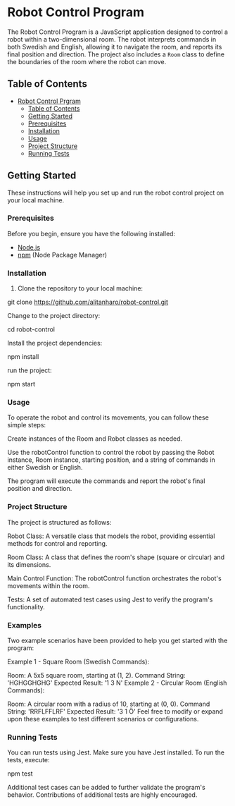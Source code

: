 # Robot Control Program

The Robot Control Program is a JavaScript application designed to control a robot within a two-dimensional room. The robot interprets commands in both Swedish and English, allowing it to navigate the room, and reports its final position and direction. 
The project also includes a `Room` class to define the boundaries of the room where the robot can move.

## Table of Contents

- [Robot Control Prgram](#robot-control-project)
  - [Table of Contents](#table-of-contents)
  - [Getting Started](#getting-started)
  - [Prerequisites](#prerequisites)
  - [Installation](#installation)
  - [Usage](#usage)
  - [Project Structure](#project-structure)
  - [Running Tests](#running-tests)
 

## Getting Started

These instructions will help you set up and run the robot control project on your local machine.

### Prerequisites

Before you begin, ensure you have the following installed:

- [Node.js](https://nodejs.org/)
- [npm](https://www.npmjs.com/) (Node Package Manager)

### Installation

1. Clone the repository to your local machine:


  git clone https://github.com/alitanharo/robot-control.git



  Change to the project directory:

  cd robot-control

  Install the project dependencies:

  npm install

  run the project: 

  npm start

### Usage


To operate the robot and control its movements, you can follow these simple steps:

Create instances of the Room and Robot classes as needed.

Use the robotControl function to control the robot by passing the Robot instance, Room instance, starting position, and a string of commands in either Swedish or English.

The program will execute the commands and report the robot's final position and direction.




### Project Structure


The project is structured as follows:

Robot Class: A versatile class that models the robot, providing essential methods for control and reporting.

Room Class: A class that defines the room's shape (square or circular) and its dimensions.

Main Control Function: The robotControl function orchestrates the robot's movements within the room.

Tests: A set of automated test cases using Jest to verify the program's functionality.

### Examples

Two example scenarios have been provided to help you get started with the program:

Example 1 - Square Room (Swedish Commands):

Room: A 5x5 square room, starting at (1, 2).
Command String: 'HGHGGHGHG'
Expected Result: '1 3 N'
Example 2 - Circular Room (English Commands):

Room: A circular room with a radius of 10, starting at (0, 0).
Command String: 'RRFLFFLRF'
Expected Result: '3 1 Ö'
Feel free to modify or expand upon these examples to test different scenarios or configurations.

### Running Tests

You can run tests using Jest. Make sure you have Jest installed. To run the tests, execute:

npm test

Additional test cases can be added to further validate the program's behavior. Contributions of additional tests are highly encouraged.